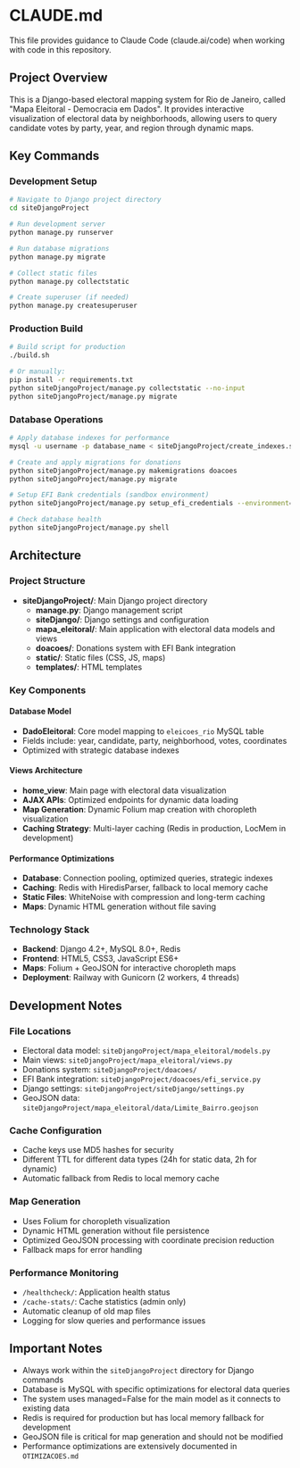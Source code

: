 # CLAUDE.md

This file provides guidance to Claude Code (claude.ai/code) when working with code in this repository.

## Project Overview

This is a Django-based electoral mapping system for Rio de Janeiro, called "Mapa Eleitoral - Democracia em Dados". It provides interactive visualization of electoral data by neighborhoods, allowing users to query candidate votes by party, year, and region through dynamic maps.

## Key Commands

### Development Setup
```bash
# Navigate to Django project directory
cd siteDjangoProject

# Run development server
python manage.py runserver

# Run database migrations
python manage.py migrate

# Collect static files
python manage.py collectstatic

# Create superuser (if needed)
python manage.py createsuperuser
```

### Production Build
```bash
# Build script for production
./build.sh

# Or manually:
pip install -r requirements.txt
python siteDjangoProject/manage.py collectstatic --no-input
python siteDjangoProject/manage.py migrate
```

### Database Operations
```bash
# Apply database indexes for performance
mysql -u username -p database_name < siteDjangoProject/create_indexes.sql

# Create and apply migrations for donations
python siteDjangoProject/manage.py makemigrations doacoes
python siteDjangoProject/manage.py migrate

# Setup EFI Bank credentials (sandbox environment)
python siteDjangoProject/manage.py setup_efi_credentials --environment=sandbox

# Check database health
python siteDjangoProject/manage.py shell
```

## Architecture

### Project Structure
- **siteDjangoProject/**: Main Django project directory
  - **manage.py**: Django management script
  - **siteDjango/**: Django settings and configuration
  - **mapa_eleitoral/**: Main application with electoral data models and views
  - **doacoes/**: Donations system with EFI Bank integration
  - **static/**: Static files (CSS, JS, maps)
  - **templates/**: HTML templates

### Key Components

#### Database Model
- **DadoEleitoral**: Core model mapping to `eleicoes_rio` MySQL table
- Fields include: year, candidate, party, neighborhood, votes, coordinates
- Optimized with strategic database indexes

#### Views Architecture
- **home_view**: Main page with electoral data visualization
- **AJAX APIs**: Optimized endpoints for dynamic data loading
- **Map Generation**: Dynamic Folium map creation with choropleth visualization
- **Caching Strategy**: Multi-layer caching (Redis in production, LocMem in development)

#### Performance Optimizations
- **Database**: Connection pooling, optimized queries, strategic indexes
- **Caching**: Redis with HiredisParser, fallback to local memory cache
- **Static Files**: WhiteNoise with compression and long-term caching
- **Maps**: Dynamic HTML generation without file saving

### Technology Stack
- **Backend**: Django 4.2+, MySQL 8.0+, Redis
- **Frontend**: HTML5, CSS3, JavaScript ES6+
- **Maps**: Folium + GeoJSON for interactive choropleth maps
- **Deployment**: Railway with Gunicorn (2 workers, 4 threads)

## Development Notes

### File Locations
- Electoral data model: `siteDjangoProject/mapa_eleitoral/models.py`
- Main views: `siteDjangoProject/mapa_eleitoral/views.py`
- Donations system: `siteDjangoProject/doacoes/`
- EFI Bank integration: `siteDjangoProject/doacoes/efi_service.py`
- Django settings: `siteDjangoProject/siteDjango/settings.py`
- GeoJSON data: `siteDjangoProject/mapa_eleitoral/data/Limite_Bairro.geojson`

### Cache Configuration
- Cache keys use MD5 hashes for security
- Different TTL for different data types (24h for static data, 2h for dynamic)
- Automatic fallback from Redis to local memory cache

### Map Generation
- Uses Folium for choropleth visualization
- Dynamic HTML generation without file persistence
- Optimized GeoJSON processing with coordinate precision reduction
- Fallback maps for error handling

### Performance Monitoring
- `/healthcheck/`: Application health status
- `/cache-stats/`: Cache statistics (admin only)
- Automatic cleanup of old map files
- Logging for slow queries and performance issues

## Important Notes

- Always work within the `siteDjangoProject` directory for Django commands
- Database is MySQL with specific optimizations for electoral data queries
- The system uses managed=False for the main model as it connects to existing data
- Redis is required for production but has local memory fallback for development
- GeoJSON file is critical for map generation and should not be modified
- Performance optimizations are extensively documented in `OTIMIZACOES.md`